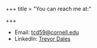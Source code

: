 +++
title = "You can reach me at:"

+++


* Email: tcd59@cornell.edu
* LinkedIn: [Trevor Dales](https://www.linkedin.com/in/trevor-dales-927257268/)